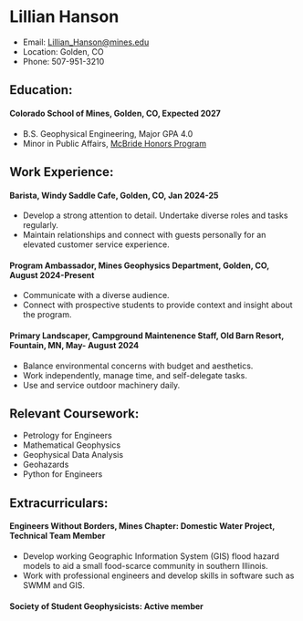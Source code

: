 
# Lillian Hanson
- Email: Lillian_Hanson@mines.edu
- Location: Golden, CO
- Phone: 507-951-3210

## Education:
#### **Colorado School of Mines**, Golden, CO, Expected 2027
- B.S. Geophysical Engineering, Major GPA 4.0
- Minor in Public Affairs, [McBride Honors Program](https://mcbride.mines.edu/)

## Work Experience: 
#### Barista, Windy Saddle Cafe, Golden, CO, Jan 2024-25
- Develop a strong attention to detail. Undertake diverse roles and tasks regularly.            
- Maintain relationships and connect with guests personally for an elevated customer service experience.  

#### Program Ambassador, Mines Geophysics Department, Golden, CO, August 2024-Present
- Communicate with a diverse audience.  
- Connect with prospective students to provide context and insight about the program.

#### Primary Landscaper, Campground Maintenence Staff, Old Barn Resort, Fountain, MN, May- August 2024      
- Balance environmental concerns with budget and aesthetics.  
- Work independently, manage time, and self-delegate tasks.  
- Use and service outdoor machinery daily.  

## Relevant Coursework:
- Petrology for Engineers
- Mathematical Geophysics
- Geophysical Data Analysis
- Geohazards
- Python for Engineers

## Extracurriculars:
#### **Engineers Without Borders**, Mines Chapter: Domestic Water Project, Technical Team Member
- Develop working Geographic Information System (GIS) flood hazard models to aid a small food-scarce community in southern Illinois.
- Work with professional engineers and develop skills in software such as SWMM and GIS.

#### **Society of Student Geophysicists**: Active member
